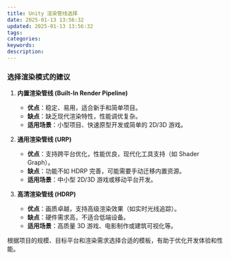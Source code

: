 ```yaml
---
title: Unity 渲染管线选择
date: 2025-01-13 13:56:32
updated: 2025-01-13 13:56:32
tags:
categories:
keywords:
description:
---
```



### **选择渲染模式的建议**

1. **内置渲染管线 (Built-In Render Pipeline)**  
   - **优点**：稳定、易用，适合新手和简单项目。  
   - **缺点**：缺乏现代渲染特性，性能调优复杂。  
   - **适用场景**：小型项目、快速原型开发或简单的 2D/3D 游戏。

2. **通用渲染管线 (URP)**  
   - **优点**：支持跨平台优化，性能优良，现代化工具支持（如 Shader Graph）。  
   - **缺点**：功能不如 HDRP 完善，可能需要手动迁移内置资源。  
   - **适用场景**：中小型 2D/3D 游戏或移动平台开发。

3. **高清渲染管线 (HDRP)**  
   - **优点**：画质卓越，支持高级渲染效果（如实时光线追踪）。  
   - **缺点**：硬件需求高，不适合低端设备。  
   - **适用场景**：高质量 3D 游戏、电影制作或建筑可视化等。

根据项目的规模、目标平台和渲染需求选择合适的模板，有助于优化开发体验和性能。